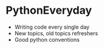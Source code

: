 # PythonEveryday
* Writing code every single day 
* New topics, old topics refreshers 
* Good python conventions 

